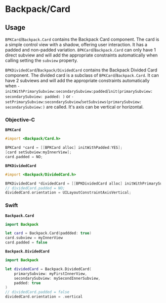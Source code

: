 # Backpack/Card

## Usage

`BPKCard`/`Backpack.Card` contains the Backpack Card component. The card is a simple control view with a shadow, offering user interaction. It has a padded and non-padded variation. `BPKCard`/`Backpack.Card` can only have 1 direct subview and will add the appropriate constraints automatically when calling setting the `subview` property.

`BPKDividedCard`/`Backpack/DividedCard` contains the Backpack Divided Card component. The divided card is a subclass of `BPKCard`/`Backpack.Card`. It can have 2 subviews and will add the appropriate constraints automatically when `-initWithPrimarySubview:secondarySubview:padded`/`init(primarySubview: secondarySubview: padded: )` or `-setPrimarySubview:secondarySubview`/`setSubviews(primarySubview: secondarySubview:)` are called. It's axis can be vertical or horizontal.

### Objective-C

**`BPKCard`**

```objective-c
#import <Backpack/Card.h>

BPKCard *card = [[BPKCard alloc] initWithPadded:YES];
[card setSubview:myInnerView];
card.padded = NO;
```

**`BPKDividedCard`**

```objective-c
#import <Backpack/DividedCard.h>

BPKDividedCard *dividedCard = [[BPKDividedCard alloc] initWithPrimarySubview:myFirstInnerView secondarySubview:mySecondInnerSubview padded:YES];
// dividedCard.padded = NO;
dividedCard.orientation = UILayoutConstraintAxisVertical;
```

### Swift

**`Backpack.Card`**

```swift
import Backpack

let card = Backpack.Card(paddded: true)
card.subview = myInnerView
card.padded = false
```

**`Backpack.DividedCard`**

```swift
import Backpack

let dividedCard = Backpack.DividedCard(
    primarySubview: myFirstInnerView,
    secondarySubview: mySecondInnerSubview,
    padded: true
)
// dividedCard.padded = false
dividedCard.orientation = .vertical
```
